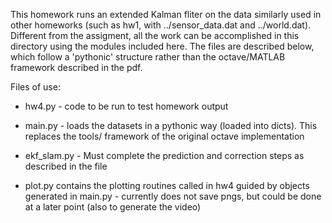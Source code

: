 This homework runs an extended Kalman fliter on the data similarly used in other
homeworks (such as hw1, with ../sensor_data.dat and ../world.dat). Different
from the assigment, all the work can be accomplished in this directory using
the modules included here.  The files are described below, which follow a
'pythonic' structure rather than the octave/MATLAB framework described in the
pdf.


Files of use:
* hw4.py - code to be run to test homework output

* main.py - loads the datasets in a pythonic way (loaded into dicts). This
  replaces the tools/ framework of the original octave implementation

* ekf_slam.py - Must complete the prediction and correction steps as described
  in the file
  
* plot.py contains the plotting routines called in hw4 guided by objects
  generated in main.py - currently does not save pngs, but could be done
  at a later point (also to generate the video)
